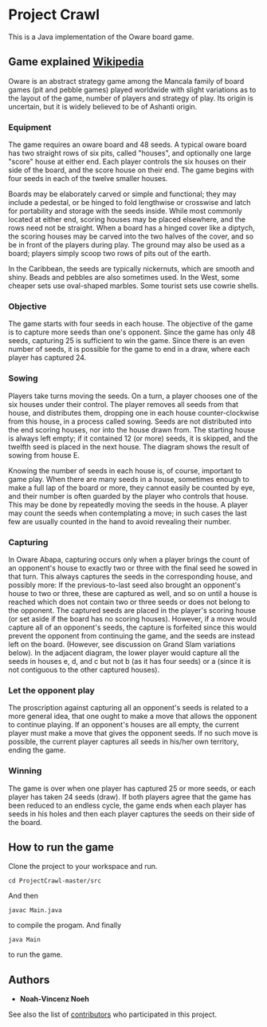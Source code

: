 # Project Crawl

This is a Java implementation of the Oware board game.

## Game explained [Wikipedia](https://en.wikipedia.org/wiki/Oware)

Oware is an abstract strategy game among the Mancala family of board games (pit and pebble games) played worldwide with slight variations as to the layout of the game, number of players and strategy of play. Its origin is uncertain, but it is widely believed to be of Ashanti origin.

### Equipment

The game requires an oware board and 48 seeds. A typical oware board has two straight rows of six pits, called "houses", and optionally one large "score" house at either end. Each player controls the six houses on their side of the board, and the score house on their end. The game begins with four seeds in each of the twelve smaller houses.

Boards may be elaborately carved or simple and functional; they may include a pedestal, or be hinged to fold lengthwise or crosswise and latch for portability and storage with the seeds inside. While most commonly located at either end, scoring houses may be placed elsewhere, and the rows need not be straight. When a board has a hinged cover like a diptych, the scoring houses may be carved into the two halves of the cover, and so be in front of the players during play. The ground may also be used as a board; players simply scoop two rows of pits out of the earth.

In the Caribbean, the seeds are typically nickernuts, which are smooth and shiny. Beads and pebbles are also sometimes used. In the West, some cheaper sets use oval-shaped marbles. Some tourist sets use cowrie shells.

### Objective

The game starts with four seeds in each house. The objective of the game is to capture more seeds than one's opponent. Since the game has only 48 seeds, capturing 25 is sufficient to win the game. Since there is an even number of seeds, it is possible for the game to end in a draw, where each player has captured 24.

### Sowing

Players take turns moving the seeds. On a turn, a player chooses one of the six houses under their control. The player removes all seeds from that house, and distributes them, dropping one in each house counter-clockwise from this house, in a process called sowing. Seeds are not distributed into the end scoring houses, nor into the house drawn from. The starting house is always left empty; if it contained 12 (or more) seeds, it is skipped, and the twelfth seed is placed in the next house. The diagram shows the result of sowing from house E.

Knowing the number of seeds in each house is, of course, important to game play. When there are many seeds in a house, sometimes enough to make a full lap of the board or more, they cannot easily be counted by eye, and their number is often guarded by the player who controls that house. This may be done by repeatedly moving the seeds in the house. A player may count the seeds when contemplating a move; in such cases the last few are usually counted in the hand to avoid revealing their number.

### Capturing

In Oware Abapa, capturing occurs only when a player brings the count of an opponent's house to exactly two or three with the final seed he sowed in that turn. This always captures the seeds in the corresponding house, and possibly more: If the previous-to-last seed also brought an opponent's house to two or three, these are captured as well, and so on until a house is reached which does not contain two or three seeds or does not belong to the opponent. The captured seeds are placed in the player's scoring house (or set aside if the board has no scoring houses). However, if a move would capture all of an opponent's seeds, the capture is forfeited since this would prevent the opponent from continuing the game, and the seeds are instead left on the board. (However, see discussion on Grand Slam variations below). In the adjacent diagram, the lower player would capture all the seeds in houses e, d, and c but not b (as it has four seeds) or a (since it is not contiguous to the other captured houses).

### Let the opponent play

The proscription against capturing all an opponent's seeds is related to a more general idea, that one ought to make a move that allows the opponent to continue playing. If an opponent's houses are all empty, the current player must make a move that gives the opponent seeds. If no such move is possible, the current player captures all seeds in his/her own territory, ending the game.

### Winning 

The game is over when one player has captured 25 or more seeds, or each player has taken 24 seeds (draw). If both players agree that the game has been reduced to an endless cycle, the game ends when each player has seeds in his holes and then each player captures the seeds on their side of the board.

## How to run the game

Clone the project to your workspace and run. 

```
cd ProjectCrawl-master/src
```

And then

```
javac Main.java
```
to compile  the progam. And finally

```
java Main
```
to run the game.

## Authors

* **Noah-Vincenz Noeh**

See also the list of [contributors](https://github.com/Noah-Vincenz/ProjectCrawl/graphs/contributors) who participated in this project.

